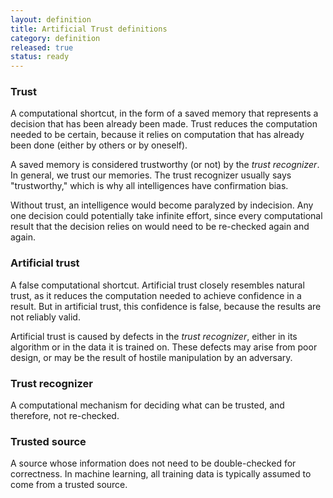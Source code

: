 ```yaml
---
layout: definition
title: Artificial Trust definitions
category: definition
released: true
status: ready
---
```


### Trust
A computational shortcut, in the form of a saved memory that
represents a decision that has been already been made. Trust reduces
the computation needed to be certain, because it relies on computation
that has already been done (either by others or by oneself).

A saved memory is considered trustworthy (or not) by the *trust
recognizer*.  In general, we trust our memories. The trust recognizer
usually says "trustworthy," which is why all intelligences have
confirmation bias.

Without trust, an intelligence would become paralyzed by indecision.
Any one decision could potentially take infinite effort, since every
computational result that the decision relies on would need to be
re-checked again and again.

### Artificial trust
A false computational shortcut. Artificial trust closely resembles
natural trust, as it reduces the computation needed to achieve
confidence in a result. But in artificial trust, this confidence is
false, because the results are not reliably valid.

Artificial trust is caused by defects in the *trust recognizer*,
either in its algorithm or in the data it is trained on.  These
defects may arise from poor design, or may be the result of hostile
manipulation by an adversary.

### Trust recognizer
A computational mechanism for deciding what can be trusted, and
therefore, not re-checked.

### Trusted source
A source whose information does not need to be double-checked for correctness.
In machine learning, all training data is typically assumed to come from a trusted source.

